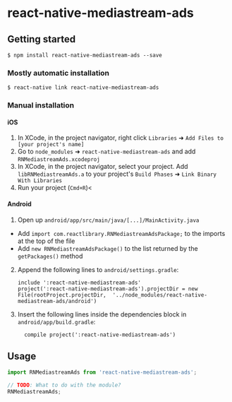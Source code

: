 
# react-native-mediastream-ads

## Getting started

`$ npm install react-native-mediastream-ads --save`

### Mostly automatic installation

`$ react-native link react-native-mediastream-ads`

### Manual installation


#### iOS

1. In XCode, in the project navigator, right click `Libraries` ➜ `Add Files to [your project's name]`
2. Go to `node_modules` ➜ `react-native-mediastream-ads` and add `RNMediastreamAds.xcodeproj`
3. In XCode, in the project navigator, select your project. Add `libRNMediastreamAds.a` to your project's `Build Phases` ➜ `Link Binary With Libraries`
4. Run your project (`Cmd+R`)<

#### Android

1. Open up `android/app/src/main/java/[...]/MainActivity.java`
  - Add `import com.reactlibrary.RNMediastreamAdsPackage;` to the imports at the top of the file
  - Add `new RNMediastreamAdsPackage()` to the list returned by the `getPackages()` method
2. Append the following lines to `android/settings.gradle`:
  	```
  	include ':react-native-mediastream-ads'
  	project(':react-native-mediastream-ads').projectDir = new File(rootProject.projectDir, 	'../node_modules/react-native-mediastream-ads/android')
  	```
3. Insert the following lines inside the dependencies block in `android/app/build.gradle`:
  	```
      compile project(':react-native-mediastream-ads')
  	```


## Usage
```javascript
import RNMediastreamAds from 'react-native-mediastream-ads';

// TODO: What to do with the module?
RNMediastreamAds;
```
  